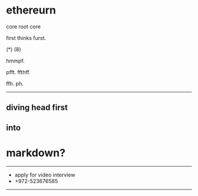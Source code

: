 # ethereurn
core root core 


first thinks furst. 

(*) (8)


hmmpf. 

pfft. 
ffthff. 

ffh. 
ph. 

---------------------------
## diving head first 
into
--------------
# markdown?
--------------
* apply for video interview
* +972-523676585
----------------------------
